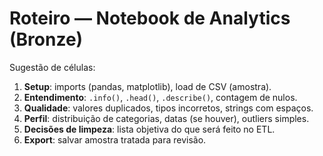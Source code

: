 # Roteiro — Notebook de Analytics (Bronze)

Sugestão de células:
1. **Setup**: imports (pandas, matplotlib), load de CSV (amostra).
2. **Entendimento**: `.info()`, `.head()`, `.describe()`, contagem de nulos.
3. **Qualidade**: valores duplicados, tipos incorretos, strings com espaços.
4. **Perfil**: distribuição de categorias, datas (se houver), outliers simples.
5. **Decisões de limpeza**: lista objetiva do que será feito no ETL.
6. **Export**: salvar amostra tratada para revisão.
